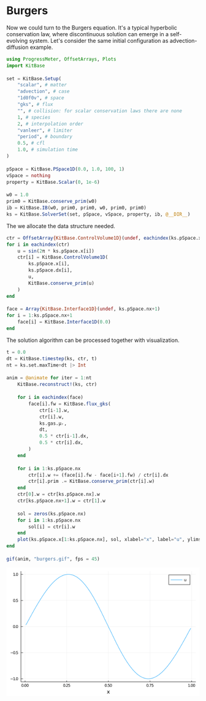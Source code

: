 # Burgers

Now we could turn to the Burgers equation.
It's a typical hyperbolic conservation law, where discontinuous solution can emerge in a self-evolving system.
Let's consider the same initial configuration as advection-diffusion example.
```julia
using ProgressMeter, OffsetArrays, Plots
import KitBase

set = KitBase.Setup(
    "scalar", # matter
    "advection", # case
    "1d0f0v", # space
    "gks", # flux
    "", # collision: for scalar conservation laws there are none
    1, # species
    2, # interpolation order
    "vanleer", # limiter
    "period", # boundary
    0.5, # cfl
    1.0, # simulation time
)

pSpace = KitBase.PSpace1D(0.0, 1.0, 100, 1)
vSpace = nothing
property = KitBase.Scalar(0, 1e-6)

w0 = 1.0
prim0 = KitBase.conserve_prim(w0)
ib = KitBase.IB(w0, prim0, prim0, w0, prim0, prim0)
ks = KitBase.SolverSet(set, pSpace, vSpace, property, ib, @__DIR__)
```

The we allocate the data structure needed.
```julia
ctr = OffsetArray{KitBase.ControlVolume1D}(undef, eachindex(ks.pSpace.x))
for i in eachindex(ctr)
    u = sin(2π * ks.pSpace.x[i])
    ctr[i] = KitBase.ControlVolume1D(
        ks.pSpace.x[i],
        ks.pSpace.dx[i],
        u,
        KitBase.conserve_prim(u)
    )
end

face = Array{KitBase.Interface1D}(undef, ks.pSpace.nx+1)
for i = 1:ks.pSpace.nx+1
    face[i] = KitBase.Interface1D(0.0)
end
```

The solution algorithm can be processed together with visualization.
```julia
t = 0.0
dt = KitBase.timestep(ks, ctr, t)
nt = ks.set.maxTime÷dt |> Int

anim = @animate for iter = 1:nt
    KitBase.reconstruct!(ks, ctr)
    
    for i in eachindex(face)
        face[i].fw = KitBase.flux_gks(
            ctr[i-1].w,
            ctr[i].w,
            ks.gas.μᵣ,
            dt,
            0.5 * ctr[i-1].dx,
            0.5 * ctr[i].dx,
        )
    end

    for i in 1:ks.pSpace.nx
        ctr[i].w += (face[i].fw - face[i+1].fw) / ctr[i].dx
        ctr[i].prim .= KitBase.conserve_prim(ctr[i].w)
    end
    ctr[0].w = ctr[ks.pSpace.nx].w
    ctr[ks.pSpace.nx+1].w = ctr[1].w

    sol = zeros(ks.pSpace.nx)
    for i in 1:ks.pSpace.nx
        sol[i] = ctr[i].w
    end
    plot(ks.pSpace.x[1:ks.pSpace.nx], sol, xlabel="x", label="u", ylims=[-1, 1])
end

gif(anim, "burgers.gif", fps = 45)
```

![](./assets/burgers.gif)